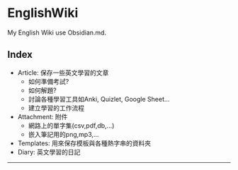 # EnglishWiki

My English Wiki use Obsidian.md.

## Index

- Article: 保存一些英文學習的文章
	- 如何準備考試?
	- 如何解題?
	- 討論各種學習工具如Anki, Quizlet, Google Sheet...
	- 建立學習的工作流程
- Attachment: 附件
	- 網路上的單字集(csv,pdf,db,...)
	- 嵌入筆記用的png,mp3,...
- Templates: 用來保存模板與各種熱字串的資料夾
- Diary: 英文學習的日記

---
